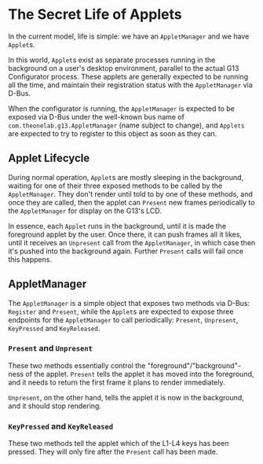 # The Secret Life of Applets

In the current model, life is simple: we have an `AppletManager` and we have
`Applet`s.

In this world, `Applet`s exist as separate processes running in the background
on a user's desktop environment, parallel to the actual G13 Configurator
process. These applets are generally expected to be running all the time, and
maintain their registration status with the `AppletManager` via D-Bus.

When the configurator is running, the `AppletManager` is expected to be exposed
via D-Bus under the well-known bus name of `com.theonelab.g13.AppletManager`
(name subject to change), and `Applets` are expected to try to register to this
object as soon as they can.

## Applet Lifecycle

During normal operation, `Applet`s are mostly sleeping in the background,
waiting for one of their three exposed methods to be called by the
`AppletManager`. They don't render until told to by one of these methods, and
once they are called, then the applet can `Present` new frames periodically to
the `AppletManager` for display on the G13's LCD.

In essence, each `Applet` runs in the background, until it is made the
foreground applet by the user. Once there, it can push frames all it likes,
until it receives an `Unpresent` call from the `AppletManager`, in which case
then it's pushed into the background again. Further `Present` calls will fail
once this happens.

## AppletManager

The `AppletManager` is a simple object that exposes two methods via D-Bus:
`Register` and `Present`, while the `Applet`s are expected to expose three
endpoints for the `AppletManager` to call periodically: `Present`, `Unpresent`,
`KeyPressed` and `KeyReleased`.

### `Present` and `Unpresent`

These two methods essentially control the "foreground"/"background"-ness of the
applet. `Present` tells the applet it has moved into the foreground, and it
needs to return the first frame it plans to render immediately.

`Unpresent`, on the other hand, tells the applet it is now in the background,
and it should stop rendering.

### `KeyPressed` and `KeyReleased`

These two methods tell the applet which of the L1-L4 keys has been pressed. They
will only fire after the `Present` call has been made.
